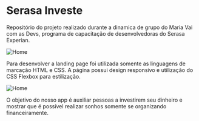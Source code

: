 # Serasa Investe
Repositório do projeto realizado durante a dinamica de grupo do Maria Vai com as Devs, programa de capacitação de desenvolvedoras do Serasa Experian.


![Home](https://i.imgur.com/8Emz8eH.png)


Para desenvolver a landing page foi utilizada somente as linguagens de marcação HTML e CSS.
A página possui design responsivo e utilização do CSS Flexbox para estilização.

![Home](https://i.imgur.com/60DuWJa.png)

O objetivo do nosso app é auxiliar pessoas a investirem seu dinheiro e mostrar que é possível realizar sonhos somente se organizando financeiramente.
